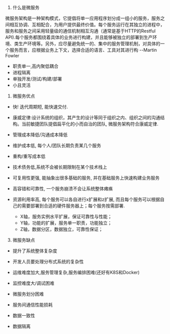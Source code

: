 1. 什么是微服务

微服务架构是一种架构模式，它提倡将单一应用程序划分成一组小的服务，服务之间相互协调、互相配合，为用户提供最终价值。每个服务运行在其独立的进程中，服务和服务之间采用轻量级的通信机制相互沟通（通常是基于HTTP的Restful API).每个服务都围绕着具体的业务进行构建，并且能够被独立的部署到生产环境、类生产环境等。另外，应尽量避免统一的、集中的服务管理机制，对具体的一个服务而言，应根据业务上下文，选择合适的语言、工具对其进行构  --Martin Fowler

* 职责单一,高内聚低耦合
* 进程隔离
* 单独开发/测试/构建/部署
* 小且灵活

1. 微服务优点

* 快! 迭代周期短, 能快速交付.

* 康威定律:设计系统的组织，其产生的设计等同于组织之内、组织之间的沟通结构。当前敏捷团队提倡扁平化的小而自治的团队, 微服务架构符合康威定律.
* 管理成本降低/沟通成本降低
* 维护成本低, 每个人/团队长期负责某几个服务

* 重构/重写成本低
* 技术债务低,系统不会被长期限制在某个技术栈上
* 可复用性更强, 能抽象出很多基础的服务, 并在基础服务上快速构建业务服务


* 高容错和可靠性, 一个服务崩溃不会让系统整体瘫痪
* 资源利用率高, 每个服务可以各自进行x扩展和z扩展, 而且每个服务可以根据自己的需要部署到合适的硬件服务器上；每个服务按需部署.
  * X轴，服务实例水平扩展，保证可靠性与性能；
  * Y轴，功能的扩展，服务单一职责，功能独立；
  * Z轴，数据分区，数据独立，可靠性保证；

3. 微服务缺点

* 提升了系统整体复杂度
* 开发人员要处理分布式系统的复杂性
* 运维难度加大,服务管理复杂,服务编排困难(还好有K8S和Docker)
* 监控难度大/调试困难
* 微服务划分困难


* 服务间通信性能损耗
* 数据一致性
* 数据隔离